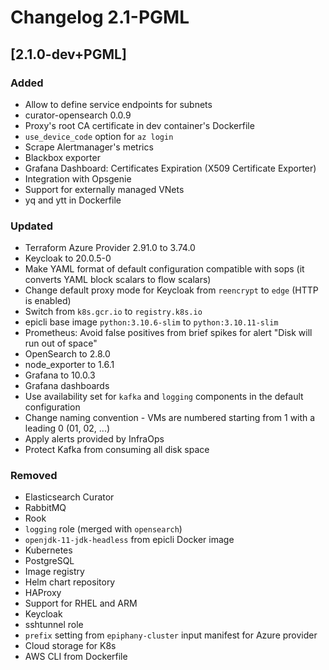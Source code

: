 <!-- markdownlint-disable-file no-duplicate-header -->
# Changelog 2.1-PGML

## [2.1.0-dev+PGML]

### Added

- Allow to define service endpoints for subnets
- curator-opensearch 0.0.9
- Proxy's root CA certificate in dev container's Dockerfile
- `use_device_code` option for `az login`
- Scrape Alertmanager's metrics
- Blackbox exporter
- Grafana Dashboard: Certificates Expiration (X509 Certificate Exporter)
- Integration with Opsgenie
- Support for externally managed VNets
- yq and ytt in Dockerfile

### Updated

- Terraform Azure Provider 2.91.0 to 3.74.0
- Keycloak to 20.0.5-0
- Make YAML format of default configuration compatible with sops (it converts YAML block scalars to flow scalars)
- Change default proxy mode for Keycloak from `reencrypt` to `edge` (HTTP is enabled)
- Switch from `k8s.gcr.io` to `registry.k8s.io`
- epicli base image `python:3.10.6-slim` to `python:3.10.11-slim`
- Prometheus: Avoid false positives from brief spikes for alert "Disk will run out of space"
- OpenSearch to 2.8.0
- node_exporter to 1.6.1
- Grafana to 10.0.3
- Grafana dashboards
- Use availability set for `kafka` and `logging` components in the default configuration
- Change naming convention - VMs are numbered starting from 1 with a leading 0 (01, 02, ...)
- Apply alerts provided by InfraOps
- Protect Kafka from consuming all disk space

### Removed

- Elasticsearch Curator
- RabbitMQ
- Rook
- `logging` role (merged with `opensearch`)
- `openjdk-11-jdk-headless` from epicli Docker image
- Kubernetes
- PostgreSQL
- Image registry
- Helm chart repository
- HAProxy
- Support for RHEL and ARM
- Keycloak
- sshtunnel role
- `prefix` setting from `epiphany-cluster` input manifest for Azure provider
- Cloud storage for K8s
- AWS CLI from Dockerfile
